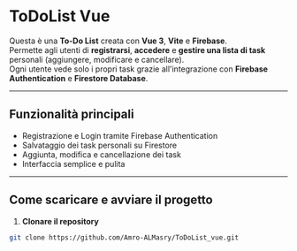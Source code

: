# ToDoList Vue

Questa è una **To-Do List** creata con **Vue 3**, **Vite** e **Firebase**.  
Permette agli utenti di **registrarsi**, **accedere** e **gestire una lista di task** personali (aggiungere, modificare e cancellare).  
Ogni utente vede solo i propri task grazie all'integrazione con **Firebase Authentication** e **Firestore Database**.

---

## Funzionalità principali

- Registrazione e Login tramite Firebase Authentication
- Salvataggio dei task personali su Firestore
- Aggiunta, modifica e cancellazione dei task
- Interfaccia semplice e pulita

---

## Come scaricare e avviare il progetto

1. **Clonare il repository**

```bash
git clone https://github.com/Amro-ALMasry/ToDoList_vue.git
```
